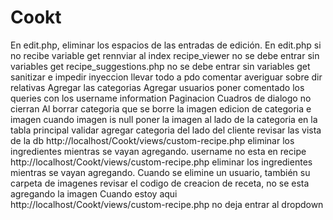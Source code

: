# Cookt
En edit.php, eliminar los espacios de las entradas de edición.
En edit.php si no recibe variable get rennviar al index
recipe_viewer no se debe entrar sin variables get
recipe_suggestions.php no se debe entrar sin variables get
sanitizar e impedir inyeccion
llevar todo a pdo
comentar
averiguar sobre dir relativas
Agregar las categorias
Agregar usuarios
poner comentado los queries con los username information
Paginacion
Cuadros de dialogo no cierran
Al borrar categoria que se borre la imagen
edicion de categoria e imagen
cuando imagen is null
poner la imagen al lado de la categoria en la tabla principal
validar agregar categoria del lado del cliente
revisar las vista de la db
http://localhost/Cookt/views/custom-recipe.php eliminar los ingredientes mientras se vayan agregando.
username no esta en recipe
http://localhost/Cookt/views/custom-recipe.php eliminar los ingredientes mientras se vayan agregando.
Cuando se elimine un usuario, también su carpeta de imagenes
revisar el codigo de creacion de receta, no se esta agregando la imagen
Cuando estoy aqui http://localhost/Cookt/views/custom-recipe.php no deja entrar al dropdown

